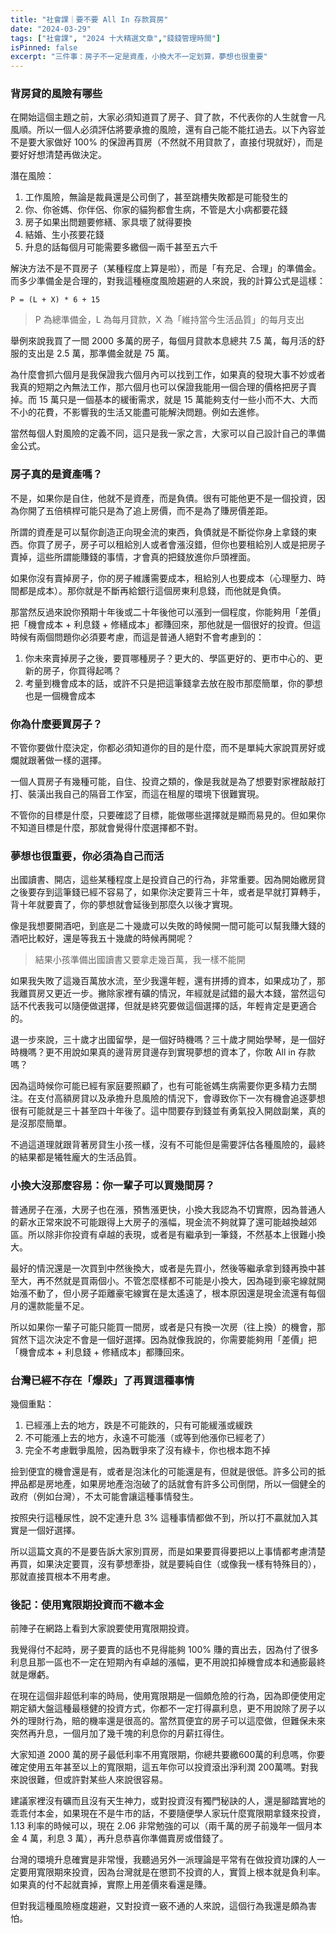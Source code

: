 ```yaml
---
title: "社會課｜要不要 All In 存款買房"
date: "2024-03-29"
tags: ["社會課", "2024 十大精選文章","錢錢管理時間"]
isPinned: false
excerpt: "三件事：房子不一定是資產，小換大不一定划算，夢想也很重要"
---
```


### 背房貸的風險有哪些
在開始這個主題之前，大家必須知道買了房子、貸了款，不代表你的人生就會一凡風順。所以一個人必須評估將要承擔的風險，還有自己能不能扛過去。以下內容並不是要大家做好 100% 的保證再買房（不然就不用貸款了，直接付現就好），而是要好好想清楚再做決定。

潛在風險：

1. 工作風險，無論是裁員還是公司倒了，甚至跳槽失敗都是可能發生的
1. 你、你爸媽、你伴侶、你家的貓狗都會生病，不管是大小病都要花錢
1. 房子如果出問題要修繕、家具壞了就得要換
1. 結婚、生小孩要花錢
1. 升息的話每個月可能需要多繳個一兩千甚至五六千

解決方法不是不買房子（某種程度上算是啦），而是「有充足、合理」的準備金。而多少準備金是合理的，對我這種極度風險趨避的人來說，我的計算公式是這樣：

```
P = (L + X) * 6 + 15
```

> P 為總準備金，L 為每月貸款，X 為「維持當今生活品質」的每月支出

舉例來說我買了一間 2000 多萬的房子，每個月貸款本息總共 7.5 萬，每月活的舒服的支出是 2.5 萬，那準備金就是 75 萬。

為什麼會抓六個月是我保證我六個月內可以找到工作，如果真的發現大事不妙或者我真的短期之內無法工作，那六個月也可以保證我能用一個合理的價格把房子賣掉。而 15 萬只是一個基本的緩衝需求，就是 15 萬能夠支付一些小而不大、大而不小的花費，不影響我的生活又能盡可能解決問題。例如去進修。

當然每個人對風險的定義不同，這只是我一家之言，大家可以自己設計自己的準備金公式。

### 房子真的是資產嗎？
不是，如果你是自住，他就不是資產，而是負債。很有可能他更不是一個投資，因為你開了五倍槓桿可能只是為了追上房價，而不是為了賺房價差距。

所謂的資產是可以幫你創造正向現金流的東西，負債就是不斷從你身上拿錢的東西。你買了房子，房子可以租給別人或者會漲沒錯，但你也要租給別人或是把房子賣掉，這些所謂能賺錢的事情，才會真的把錢放進你戶頭裡面。

如果你沒有賣掉房子，你的房子維護需要成本，租給別人也要成本（心理壓力、時間都是成本）。那你就是不斷再給銀行這個房東利息錢，而他就是負債。

那當然反過來說你預期十年後或二十年後他可以漲到一個程度，你能夠用「差價」把「機會成本 + 利息錢 + 修繕成本」都賺回來，那他就是一個很好的投資。但這時候有兩個問題你必須要考慮，而這是普通人絕對不會考慮到的：

1. 你未來賣掉房子之後，要買哪種房子？更大的、學區更好的、更市中心的、更新的房子，你買得起嗎？
1. 考量到機會成本的話，或許不只是把這筆錢拿去放在股市那麼簡單，你的夢想也是一個機會成本

### 你為什麼要買房子？
不管你要做什麼決定，你都必須知道你的目的是什麼，而不是單純大家說買房好或爛就跟著做一樣的選擇。

一個人買房子有幾種可能，自住、投資之類的，像是我就是為了想要對家裡敲敲打打、裝潢出我自己的隔音工作室，而這在租屋的環境下很難實現。

不管你的目標是什麼，只要確認了目標，能做哪些選擇就是顯而易見的。但如果你不知道目標是什麼，那就會覺得什麼選擇都不對。

### 夢想也很重要，你必須為自己而活
出國讀書、開店，這些某種程度上是投資自己的行為，非常重要。因為開始繳房貸之後要存到這筆錢已經不容易了，如果你決定要背三十年，或者是早就打算轉手，背十年就要賣了，你的夢想就會延後到那麼久以後才實現。

像是我想要開酒吧，到底是二十幾歲可以失敗的時候開一間可能可以幫我賺大錢的酒吧比較好，還是等我五十幾歲的時候再開呢？

> 結果小孩準備出國讀書又要拿走幾百萬，我一樣不能開

如果我失敗了這幾百萬放水流，至少我還年輕，還有拼搏的資本，如果成功了，那我離買房又更近一步。撇除家裡有礦的情況，年經就是試錯的最大本錢，當然這句話不代表我可以隨便做選擇，但就是終究要做這個選擇的話，年輕肯定是更適合的。

退一步來說，三十歲才出國留學，是一個好時機嗎？三十歲才開始學琴，是一個好時機嗎？更不用說如果真的邊背房貸邊存到實現夢想的資本了，你敢 All in 存款嗎？

因為這時候你可能已經有家庭要照顧了，也有可能爸媽生病需要你更多精力去關注。在支付高額房貸以及承擔升息風險的情況下，會導致你下一次有機會追逐夢想很有可能就是三十甚至四十年後了。這中間要存到錢並有勇氣投入開啟副業，真的是沒那麼簡單。

不過這道理就跟背著房貸生小孩一樣，沒有不可能但是需要評估各種風險的，最終的結果都是犧牲龐大的生活品質。

### 小換大沒那麼容易：你一輩子可以買幾間房？
普通房子在漲，大房子也在漲，預售漲更快，小換大我認為不切實際，因為普通人的薪水正常來說不可能跟得上大房子的漲幅，現金流不夠就算了還可能越換越郊區。所以除非你投資有卓越的表現，或者是有繼承到一筆錢，不然基本上很難小換大。

最好的情況還是一次買到中然後換大，或者是先買小，然後等繼承拿到錢再換中甚至大，再不然就是買兩個小。不管怎麼樣都不可能是小換大，因為碰到豪宅線就開始漲不動了，但小房子距離豪宅線實在是太遙遠了，根本原因還是現金流還有每個月的還款能量不足。

所以如果你一輩子可能只能買一間房，或者是只有換一次房（往上換）的機會，那貿然下這次決定不會是一個好選擇。因為就像我說的，你需要能夠用「差價」把「機會成本 + 利息錢 + 修繕成本」都賺回來。

### 台灣已經不存在「爆跌」了再買這種事情
幾個重點：

1. 已經漲上去的地方，跌是不可能跌的，只有可能緩漲或緩跌
1. 不可能漲上去的地方，永遠不可能漲（或等到他漲你已經老了）
1. 完全不考慮戰爭風險，因為戰爭來了沒有綠卡，你也根本跑不掉

撿到便宜的機會還是有，或者是泡沫化的可能還是有，但就是很低。許多公司的抵押品都是房地產，如果房地產泡泡破了的話就會有許多公司倒閉，所以一個健全的政府（例如台灣），不太可能會讓這種事情發生。

按照央行這種尿性，說不定連升息 3% 這種事情都做不到，所以打不贏就加入其實是一個好選擇。

所以這篇文真的不是要告訴大家別買房，而是如果要買得要把以上事情都考慮清楚再買，如果決定要買，沒有夢想牽掛，就是要純自住（或像我一樣有特殊目的），那就直接買根本不用考慮。

### 後記：使用寬限期投資而不繳本金
前陣子在網路上看到大家說要使用寬限期投資。

我覺得付不起時，房子要賣的話也不見得能夠 100% 賺的賣出去，因為付了很多利息且那一區也不一定在短期內有卓越的漲幅，更不用說扣掉機會成本和通膨最終就是爆虧。

在現在這個非超低利率的時局，使用寬限期是一個頗危險的行為，因為即便使用定期定額大盤這種最穩健的投資方式，你都不一定打得贏利息，更不用說除了房子以外的理財行為，賠的機率還是很高的。當然買便宜的房子可以這麼做，但難保未來突然再升息，一個月加了幾千塊的利息你的月薪扛得住。

大家知道 2000 萬的房子最低利率不用寬限期，你總共要繳600萬的利息嗎，你要確定使用五年甚至以上的寬限期，這五年你可以投資滾出淨利潤 200萬嗎。對我來說很難，但或許對某些人來說很容易。

建議家裡沒有礦而且沒有天生神力，或對投資沒有獨門秘訣的人，還是腳踏實地的乖乖付本金，如果現在不是牛市的話，不要隨便學人家玩什麼寬限期拿錢來投資，1.13 利率的時候可以，現在 2.06 非常勉強的可以（兩千萬的房子前幾年一個月本金 4 萬，利息 3 萬），再升息恭喜你準備賣房或借錢了。

台灣的環境升息確實是非常慢，我聽過另外一派理論是平常有在做投資功課的人一定要用寬限期來投資，因為台灣就是在懲罰不投資的人，實質上根本就是負利率。如果真的付不起就賣掉，實際上用差價來看還是賺。

但對我這種風險極度趨避，又對投資一竅不通的人來說，這個行為我還是頗為害怕。